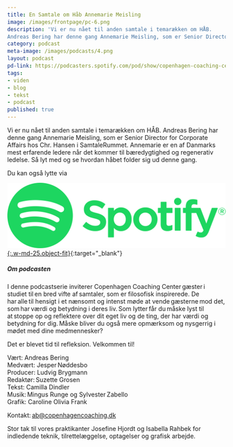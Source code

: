 ```yaml
---
title: En Samtale om Håb Annemarie Meisling
image: /images/frontpage/pc-6.png
description: 'Vi er nu nået til anden samtale i temarækken om HÅB.
Andreas Bering har denne gang Annemarie Meisling, som er Senior Director for Corporate Affairs hos Chr. Hansen i SamtaleRummet. Annemarie er en af Danmarks mest erfarende ledere når det kommer til bæredygtighed og regenerativ ledelse. Så lyt med og se hvordan håbet folder sig ud denne gang.'
category: podcast
meta-image: /images/podcasts/4.png
layout: podcast
pd-link: https://podcasters.spotify.com/pod/show/copenhagen-coaching-cente/embed/episodes/En-Samtale-om-Hb-med-Annemarie-Meisling-e20uj7d
tags:
- viden
- blog
- tekst
- podcast
published: true
---
```


Vi er nu nået til anden samtale i temarækken om HÅB.
Andreas Bering har denne gang Annemarie Meisling, som er Senior Director for Corporate Affairs hos Chr. Hansen i SamtaleRummet. Annemarie er en af Danmarks mest erfarende ledere når det kommer til bæredygtighed og regenerativ ledelse. Så lyt med og se hvordan håbet folder sig ud denne gang.

Du kan også lytte via

[![Lyt til SamtaleRummet via Spotify](/images/podcasts/spotify.png "Lyt til SamtaleRummet via Spotify"){:.w-md-25.object-fit}](https://open.spotify.com/episode/5Ybg3XbAEqeTIHndIeHQ5x?si=Pp20uHW9Tr-Xv98EzwpPTg){:target="_blank"}

##### Om podcasten

I denne podcastserie inviterer Copenhagen Coaching Center gæster i studiet til en bred vifte af samtaler, som er filosofisk inspirerede. De har alle til hensigt i et nænsomt og intenst møde at vende gæsterne mod det, som har værdi og betydning i deres liv. Som lytter får du måske lyst til at stoppe op og reflektere over dit eget liv og de ting, der har værdi og betydning for dig. Måske bliver du også mere opmærksom og nysgerrig i mødet med dine medmennesker?

Det er blevet tid til refleksion. Velkommen til!  

Vært: Andreas Bering<br>
Medvært: Jesper Nøddesbo<br>
Producer: Ludvig Brygmann<br>
Redaktør: Suzette Grosen<br>
Tekst: Camilla Dindler<br>
Musik: Mingus Runge og Sylvester Zabello<br>
Grafik: Caroline Olivia Frank

Kontakt: ab@copenhagencoaching.dk

Stor tak til vores praktikanter Josefine Hjordt og Isabella Rahbek for indledende teknik, tilrettelæggelse, optagelser og grafisk arbejde.